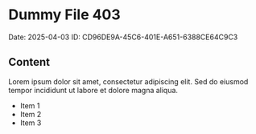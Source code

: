 # Dummy File 403

Date: 2025-04-03
ID: CD96DE9A-45C6-401E-A651-6388CE64C9C3

## Content

Lorem ipsum dolor sit amet, consectetur adipiscing elit.
Sed do eiusmod tempor incididunt ut labore et dolore magna aliqua.

* Item 1
* Item 2
* Item 3

